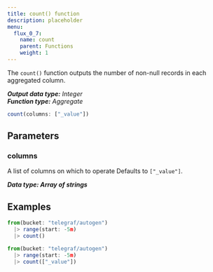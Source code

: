 ```yaml
---
title: count() function
description: placeholder
menu:
  flux_0_7:
    name: count
    parent: Functions
    weight: 1
---
```


The `count()` function outputs the number of non-null records in each aggregated column.


_**Output data type:** Integer_  
_**Function type:** Aggregate_

```js
count(columns: ["_value"])
```

## Parameters

### columns
A list of columns on which to operate
Defaults to `["_value"]`.

_**Data type: Array of strings**_

## Examples
```js
from(bucket: "telegraf/autogen")
  |> range(start: -5m)
  |> count()
```

```js
from(bucket: "telegraf/autogen")
  |> range(start: -5m)
  |> count(["_value"])
```
